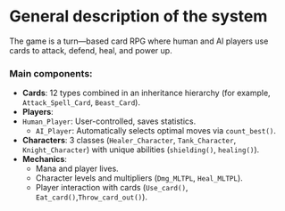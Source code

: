 # General description of the system  
The game is a turn—based card RPG where human and AI players use cards to attack, defend, heal, and power up.  

### Main components:
- **Cards**: 12 types combined in an inheritance hierarchy (for example, `Attack_Spell_Card`, `Beast_Card`).  
- **Players**:
- `Human_Player`: User-controlled, saves statistics.  
  - `AI_Player`: Automatically selects optimal moves via `count_best()`.  
- **Characters**: 3 classes (`Healer_Character`, `Tank_Character`, `Knight_Character`) with unique abilities (`shielding()`, `healing()`).  
- **Mechanics**:  
  - Mana and player lives.  
  - Character levels and multipliers (`Dmg_MLTPL`, `Heal_MLTPL`).  
  - Player interaction with cards (`Use_card()`, `Eat_card()`,`Throw_card_out()`).
